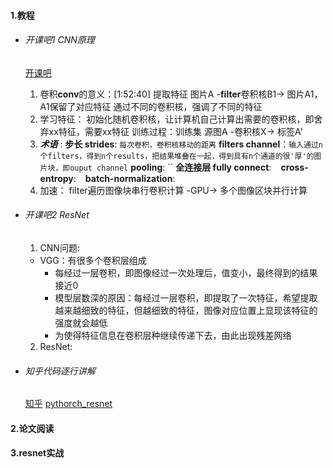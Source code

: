 #### 1.教程
- ###### 开课吧1 CNN原理
  [开课吧](https://learn.kaikeba.com/catalog/216257?type=9)
  1. 卷积**conv**的意义：[1:52:40]
  提取特征
  图片A -**filter**卷积核B1-> 图片A1，A1保留了对应特征
  通过不同的卷积核，强调了不同的特征
  2. 学习特征：
  初始化随机卷积核，让计算机自己计算出需要的卷积核，即舍弃xx特征，需要xx特征
  训练过程：训练集 源图A -卷积核X-> 标签A'
  3. ***术语*** :
  **步长 strides**: `每次卷积，卷积核移动的距离`
  **filters channel**：`输入通过n个filters，得到n个results，把结果堆叠在一起，得到具有n个通道的很'厚'的图片块，即ouput channel`
  **pooling**:  ``
  **全连接层 fully connect**: ` `
  **cross-entropy**: ` `
  **batch-normalization**: ` `
  4. 加速：
  filter遍历图像块串行卷积计算 -GPU-> 多个图像区块并行计算
- ###### 开课吧2 ResNet
  1. CNN问题:
  - VGG：有很多个卷积层组成
    - 每经过一层卷积，即图像经过一次处理后，值变小，最终得到的结果接近0
    - 模型层数深的原因：每经过一层卷积，即提取了一次特征，希望提取越来越细致的特征，但越细致的特征，图像对应位置上显现该特征的强度就会越低
    - 为使得特征信息在卷积层种继续传递下去，由此出现残差网络
  2. ResNet:


- ###### 知乎代码逐行讲解
  [知乎](https://www.zhihu.com/zvideo/1317247224532119552)
  [pythorch_resnet](https://github.com/pytorch/vision/blob/master/torchvision/models/resnet.py)

#### 2.论文阅读

#### 3.resnet实战
